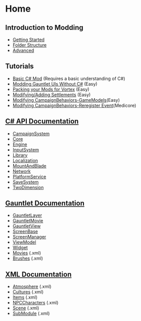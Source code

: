 # Home

## Introduction to Modding

* [Getting Started](docs/_intro/getting-started.md)
* [Folder Structure](docs/_intro/folder-structure.md)
* [Advanced](docs/_intro/advanced.md)

## Tutorials

* [Basic C# Mod](docs/_tutorials/basic-csharp-mod.md) (Requires a basic understanding of C#)
* [Modding Gauntlet UIs Without C#](docs/_tutorials/modding-gauntlet-without-csharp.md) (Easy)
* [Packing your Mods for Vortex](docs/_tutorials/packing_mods_for_vortex.md) (Easy)
* [Modifying/Adding Settlements](docs/_tutorials/new_settlements.md) (Easy)
* [Modifying CampaignBehaviors-GameModels](docs/_tutorials/altering_existing_behavior_via_gamemodels.md)(Easy)
* [Modifying CampaignBehaviors-Reregister Event](docs/_tutorials/altering_existing_behavior_via_reregistering_events.md)(Medicore)
## [C# API Documentation](docs/_csharp-api/)

* [CampaignSystem](docs/_csharp-api/campaignsystem/)
* [Core](docs/_csharp-api/core/)
* [Engine](docs/_csharp-api/engine/)
* [InputSystem](docs/_csharp-api/inputsystem/)
* [Library](docs/_csharp-api/library/)
* [Localization](docs/_csharp-api/localization/)
* [MountAndBlade](docs/_csharp-api/mountandblade/)
* [Network](docs/_csharp-api/network/)
* [PlatformService](docs/_csharp-api/platformservice/)
* [SaveSystem](docs/_csharp-api/savesystem/)
* [TwoDimension](docs/_csharp-api/twodimension/)

## [Gauntlet Documentation](docs/_gauntlet/)

* [GauntletLayer](docs/_gauntlet/gauntletlayer.md)
* [GauntletMovie](docs/_gauntlet/gauntletmovie.md)
* [GauntletView](docs/_gauntlet/gauntletview.md)
* [ScreenBase](docs/_gauntlet/screenbase.md)
* [ScreenManager](docs/_gauntlet/screenmanager.md)
* [ViewModel](docs/_gauntlet/viewmodel.md)
* [Widget](docs/_gauntlet/widget.md)
* [Movies](docs/_gauntlet/movie.md) (.xml)
* [Brushes](docs/_gauntlet/brush.md) (.xml)

## [XML Documentation](docs/_xmldocs)

* [Atmosphere](docs/_xmldocs/atmosphere.md) (.xml)
* [Cultures](docs/_xmldocs/cultures.md) (.xml)
* [Items](docs/_xmldocs/items.md) (.xml)
* [NPCCharacters](docs/_xmldocs/npccharacters.md) (.xml)
* [Scene](docs/_xmldocs/scene.md) (.xml)
* [SubModule](docs/_xmldocs/submodule.md) (.xml)

